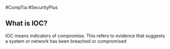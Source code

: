 #CompTia #SecurityPlus 
## What is IOC?
IOC means indicators of compromise. 
This refers to evidence that suggests a system or network has been breached or compromised